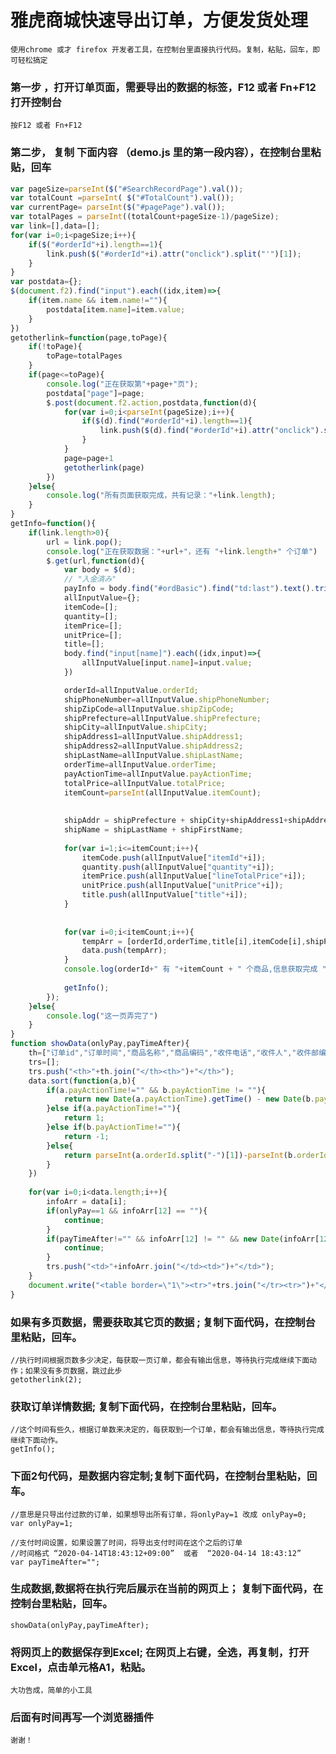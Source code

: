 # 雅虎商城快速导出订单，方便发货处理

    使用chrome 或才 firefox 开发者工具，在控制台里直接执行代码。复制，粘贴，回车，即可轻松搞定

### 第一步 ，打开订单页面，需要导出的数据的标签，F12 或者  Fn+F12 打开控制台
    按F12 或者 Fn+F12

### 第二步， 复制 下面内容 （demo.js 里的第一段内容），在控制台里粘贴，回车

``` javascript
var pageSize=parseInt($("#SearchRecordPage").val());
var totalCount =parseInt( $("#TotalCount").val());
var currentPage= parseInt($("#pagePage").val());
var totalPages = parseInt((totalCount+pageSize-1)/pageSize);
var link=[],data=[];
for(var i=0;i<pageSize;i++){
    if($("#orderId"+i).length==1){
        link.push($("#orderId"+i).attr("onclick").split("'")[1]);
    }
}
var postdata={};
$(document.f2).find("input").each((idx,item)=>{
    if(item.name && item.name!=""){
        postdata[item.name]=item.value;
    }
})
getotherlink=function(page,toPage){
    if(!toPage){
        toPage=totalPages
    }
    if(page<=toPage){
        console.log("正在获取第"+page+"页");
        postdata["page"]=page;
        $.post(document.f2.action,postdata,function(d){
            for(var i=0;i<parseInt(pageSize);i++){
                if($(d).find("#orderId"+i).length==1){
                    link.push($(d).find("#orderId"+i).attr("onclick").split("'")[1]);
                }
            }
            page=page+1
            getotherlink(page)
        })
    }else{
        console.log("所有页面获取完成，共有记录："+link.length);
    }
}
getInfo=function(){
    if(link.length>0){
        url = link.pop();
        console.log("正在获取数据："+url+"，还有 "+link.length+" 个订单")
        $.get(url,function(d){
            var body = $(d);
            // "入金済み"
            payInfo = body.find("#ordBasic").find("td:last").text().trim() ;
            allInputValue={};
            itemCode=[];
            quantity=[];
            itemPrice=[];
            unitPrice=[];
            title=[];
            body.find("input[name]").each((idx,input)=>{
                allInputValue[input.name]=input.value;
            })

            orderId=allInputValue.orderId;
            shipPhoneNumber=allInputValue.shipPhoneNumber;
            shipZipCode=allInputValue.shipZipCode;
            shipPrefecture=allInputValue.shipPrefecture;
            shipCity=allInputValue.shipCity;
            shipAddress1=allInputValue.shipAddress1;
            shipAddress2=allInputValue.shipAddress2;
            shipLastName=allInputValue.shipLastName;
            orderTime=allInputValue.orderTime;
            payActionTime=allInputValue.payActionTime;
            totalPrice=allInputValue.totalPrice;
            itemCount=parseInt(allInputValue.itemCount);
            
            
            shipAddr = shipPrefecture + shipCity+shipAddress1+shipAddress2;
            shipName = shipLastName + shipFirstName;
            
            for(var i=1;i<=itemCount;i++){
                itemCode.push(allInputValue["itemId"+i]);
                quantity.push(allInputValue["quantity"+i]);
                itemPrice.push(allInputValue["lineTotalPrice"+i]);
                unitPrice.push(allInputValue["unitPrice"+i]);
                title.push(allInputValue["title"+i]);
            }
        
        
            for(var i=0;i<itemCount;i++){
                tempArr = [orderId,orderTime,title[i],itemCode[i],shipPhoneNumber,shipName,shipZipCode,shipAddr,quantity[i],unitPrice[i],totalPrice,payInfo,payActionTime]
                data.push(tempArr);
            }
            console.log(orderId+" 有 "+itemCount + " 个商品,信息获取完成 ")
            
            getInfo();
        });
    }else{
        console.log("这一页弄完了")
    }
}
function showData(onlyPay,payTimeAfter){
    th=["订单id","订单时间","商品名称","商品编码","收件电话","收件人","收件邮编","收件人地址","物品数量","单价金额","合計金額","付款状态","支付时间"]
    trs=[];
    trs.push("<th>"+th.join("</th><th>")+"</th>");
    data.sort(function(a,b){
        if(a.payActionTime!="" && b.payActionTime != ""){
            return new Date(a.payActionTime).getTime() - new Date(b.payActionTime).getTime();
        }else if(a.payActionTime!=""){
            return 1;
        }else if(b.payActionTime!=""){
            return -1;
        }else{
            return parseInt(a.orderId.split("-")[1])-parseInt(b.orderId.split("-")[1])
        }
    })
    
    for(var i=0;i<data.length;i++){
        infoArr = data[i];
        if(onlyPay==1 && infoArr[12] == ""){
            continue;
        }
        if(payTimeAfter!="" && infoArr[12] != "" && new Date(infoArr[12]).getTime() < new Date(payTimeAfter).getTime() ){
            continue;
        }
        trs.push("<td>"+infoArr.join("</td><td>")+"</td>");
    }
    document.write("<table border=\"1\"><tr>"+trs.join("</tr><tr>")+"</tr></table>");
}
```

### 如果有多页数据，需要获取其它页的数据 ; 复制下面代码，在控制台里粘贴，回车。
    //执行时间根据页数多少决定，每获取一页订单，都会有输出信息，等待执行完成继续下面动作；如果没有多页数据，跳过此步
    getotherlink(2);

### 获取订单详情数据; 复制下面代码，在控制台里粘贴，回车。 
    //这个时间有些久，根据订单数来决定的，每获取到一个订单，都会有输出信息，等待执行完成继续下面动作。 
    getInfo();

### 下面2句代码，是数据内容定制;复制下面代码，在控制台里粘贴，回车。
    //意思是只导出付过款的订单，如果想导出所有订单，将onlyPay=1 改成 onlyPay=0;
    var onlyPay=1;

    //支付时间设置，如果设置了时间，将导出支付时间在这个之后的订单
    //时间格式 “2020-04-14T18:43:12+09:00”  或者  “2020-04-14 18:43:12”
    var payTimeAfter="";

### 生成数据,数据将在执行完后展示在当前的网页上； 复制下面代码，在控制台里粘贴，回车。
    showData(onlyPay,payTimeAfter);

### 将网页上的数据保存到Excel; 在网页上右键，全选，再复制，打开Excel，点击单元格A1，粘贴。
    大功告成，简单的小工具
    
### 后面有时间再写一个浏览器插件
    谢谢！